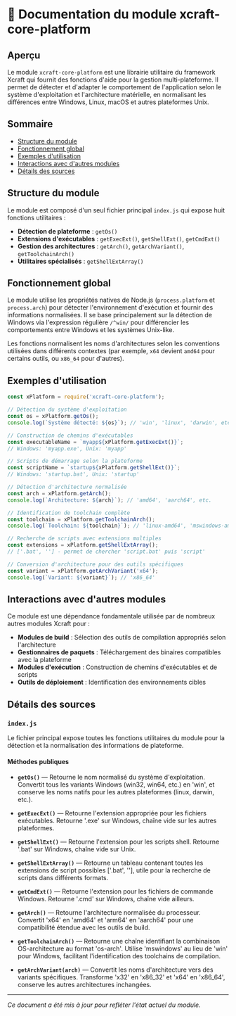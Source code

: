# 📘 Documentation du module xcraft-core-platform

## Aperçu

Le module `xcraft-core-platform` est une librairie utilitaire du framework Xcraft qui fournit des fonctions d'aide pour la gestion multi-plateforme. Il permet de détecter et d'adapter le comportement de l'application selon le système d'exploitation et l'architecture matérielle, en normalisant les différences entre Windows, Linux, macOS et autres plateformes Unix.

## Sommaire

- [Structure du module](#structure-du-module)
- [Fonctionnement global](#fonctionnement-global)
- [Exemples d'utilisation](#exemples-dutilisation)
- [Interactions avec d'autres modules](#interactions-avec-dautres-modules)
- [Détails des sources](#détails-des-sources)

## Structure du module

Le module est composé d'un seul fichier principal `index.js` qui expose huit fonctions utilitaires :

- **Détection de plateforme** : `getOs()`
- **Extensions d'exécutables** : `getExecExt()`, `getShellExt()`, `getCmdExt()`
- **Gestion des architectures** : `getArch()`, `getArchVariant()`, `getToolchainArch()`
- **Utilitaires spécialisés** : `getShellExtArray()`

## Fonctionnement global

Le module utilise les propriétés natives de Node.js (`process.platform` et `process.arch`) pour détecter l'environnement d'exécution et fournir des informations normalisées. Il se base principalement sur la détection de Windows via l'expression régulière `/^win/` pour différencier les comportements entre Windows et les systèmes Unix-like.

Les fonctions normalisent les noms d'architectures selon les conventions utilisées dans différents contextes (par exemple, `x64` devient `amd64` pour certains outils, ou `x86_64` pour d'autres).

## Exemples d'utilisation

```javascript
const xPlatform = require('xcraft-core-platform');

// Détection du système d'exploitation
const os = xPlatform.getOs();
console.log(`Système détecté: ${os}`); // 'win', 'linux', 'darwin', etc.

// Construction de chemins d'exécutables
const executableName = `myapp${xPlatform.getExecExt()}`;
// Windows: 'myapp.exe', Unix: 'myapp'

// Scripts de démarrage selon la plateforme
const scriptName = `startup${xPlatform.getShellExt()}`;
// Windows: 'startup.bat', Unix: 'startup'

// Détection d'architecture normalisée
const arch = xPlatform.getArch();
console.log(`Architecture: ${arch}`); // 'amd64', 'aarch64', etc.

// Identification de toolchain complète
const toolchain = xPlatform.getToolchainArch();
console.log(`Toolchain: ${toolchain}`); // 'linux-amd64', 'mswindows-amd64', etc.

// Recherche de scripts avec extensions multiples
const extensions = xPlatform.getShellExtArray();
// ['.bat', ''] - permet de chercher 'script.bat' puis 'script'

// Conversion d'architecture pour des outils spécifiques
const variant = xPlatform.getArchVariant('x64');
console.log(`Variant: ${variant}`); // 'x86_64'
```

## Interactions avec d'autres modules

Ce module est une dépendance fondamentale utilisée par de nombreux autres modules Xcraft pour :

- **Modules de build** : Sélection des outils de compilation appropriés selon l'architecture
- **Gestionnaires de paquets** : Téléchargement des binaires compatibles avec la plateforme
- **Modules d'exécution** : Construction de chemins d'exécutables et de scripts
- **Outils de déploiement** : Identification des environnements cibles

## Détails des sources

### `index.js`

Le fichier principal expose toutes les fonctions utilitaires du module pour la détection et la normalisation des informations de plateforme.

#### Méthodes publiques

- **`getOs()`** — Retourne le nom normalisé du système d'exploitation. Convertit tous les variants Windows (win32, win64, etc.) en 'win', et conserve les noms natifs pour les autres plateformes (linux, darwin, etc.).

- **`getExecExt()`** — Retourne l'extension appropriée pour les fichiers exécutables. Retourne '.exe' sur Windows, chaîne vide sur les autres plateformes.

- **`getShellExt()`** — Retourne l'extension pour les scripts shell. Retourne '.bat' sur Windows, chaîne vide sur Unix.

- **`getShellExtArray()`** — Retourne un tableau contenant toutes les extensions de script possibles ['.bat', ''], utile pour la recherche de scripts dans différents formats.

- **`getCmdExt()`** — Retourne l'extension pour les fichiers de commande Windows. Retourne '.cmd' sur Windows, chaîne vide ailleurs.

- **`getArch()`** — Retourne l'architecture normalisée du processeur. Convertit 'x64' en 'amd64' et 'arm64' en 'aarch64' pour une compatibilité étendue avec les outils de build.

- **`getToolchainArch()`** — Retourne une chaîne identifiant la combinaison OS-architecture au format 'os-arch'. Utilise 'mswindows' au lieu de 'win' pour Windows, facilitant l'identification des toolchains de compilation.

- **`getArchVariant(arch)`** — Convertit les noms d'architecture vers des variants spécifiques. Transforme 'x32' en 'x86_32' et 'x64' en 'x86_64', conserve les autres architectures inchangées.

---

_Ce document a été mis à jour pour refléter l'état actuel du module._